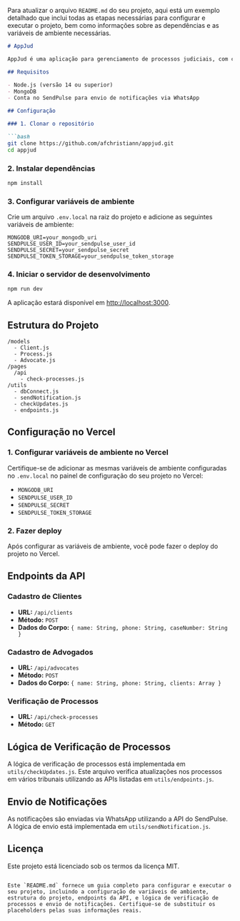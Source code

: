 Para atualizar o arquivo `README.md` do seu projeto, aqui está um exemplo detalhado que inclui todas as etapas necessárias para configurar e executar o projeto, bem como informações sobre as dependências e as variáveis de ambiente necessárias.

```markdown
# AppJud

AppJud é uma aplicação para gerenciamento de processos judiciais, com cadastro de clientes e advogados, e verificação automática de atualizações nos processos em diversos tribunais brasileiros.

## Requisitos

- Node.js (versão 14 ou superior)
- MongoDB
- Conta no SendPulse para envio de notificações via WhatsApp

## Configuração

### 1. Clonar o repositório

```bash
git clone https://github.com/afchristiann/appjud.git
cd appjud
```

### 2. Instalar dependências

```bash
npm install
```

### 3. Configurar variáveis de ambiente

Crie um arquivo `.env.local` na raiz do projeto e adicione as seguintes variáveis de ambiente:

```env
MONGODB_URI=your_mongodb_uri
SENDPULSE_USER_ID=your_sendpulse_user_id
SENDPULSE_SECRET=your_sendpulse_secret
SENDPULSE_TOKEN_STORAGE=your_sendpulse_token_storage
```

### 4. Iniciar o servidor de desenvolvimento

```bash
npm run dev
```

A aplicação estará disponível em [http://localhost:3000](http://localhost:3000).

## Estrutura do Projeto

```
/models
  - Client.js
  - Process.js
  - Advocate.js
/pages
  /api
    - check-processes.js
/utils
  - dbConnect.js
  - sendNotification.js
  - checkUpdates.js
  - endpoints.js
```

## Configuração no Vercel

### 1. Configurar variáveis de ambiente no Vercel

Certifique-se de adicionar as mesmas variáveis de ambiente configuradas no `.env.local` no painel de configuração do seu projeto no Vercel:

- `MONGODB_URI`
- `SENDPULSE_USER_ID`
- `SENDPULSE_SECRET`
- `SENDPULSE_TOKEN_STORAGE`

### 2. Fazer deploy

Após configurar as variáveis de ambiente, você pode fazer o deploy do projeto no Vercel.

## Endpoints da API

### Cadastro de Clientes

- **URL:** `/api/clients`
- **Método:** `POST`
- **Dados do Corpo:** `{ name: String, phone: String, caseNumber: String }`

### Cadastro de Advogados

- **URL:** `/api/advocates`
- **Método:** `POST`
- **Dados do Corpo:** `{ name: String, phone: String, clients: Array }`

### Verificação de Processos

- **URL:** `/api/check-processes`
- **Método:** `GET`

## Lógica de Verificação de Processos

A lógica de verificação de processos está implementada em `utils/checkUpdates.js`. Este arquivo verifica atualizações nos processos em vários tribunais utilizando as APIs listadas em `utils/endpoints.js`.

## Envio de Notificações

As notificações são enviadas via WhatsApp utilizando a API do SendPulse. A lógica de envio está implementada em `utils/sendNotification.js`.

## Licença

Este projeto está licenciado sob os termos da licença MIT.
```

Este `README.md` fornece um guia completo para configurar e executar o seu projeto, incluindo a configuração de variáveis de ambiente, estrutura do projeto, endpoints da API, e lógica de verificação de processos e envio de notificações. Certifique-se de substituir os placeholders pelas suas informações reais.